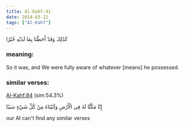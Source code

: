 ```yaml
---
title: Al-Kahf:91
date: 2014-03-22
tags: ["Al-Kahf"]
---
```

كَذَٰلِكَ وَقَدْ أَحَطْنَا بِمَا لَدَيْهِ خُبْرًا
### meaning: 
So it was, and We were fully aware of whatever [means] he possessed.
### similar verses: 

[Al-Kahf:84](/18/84) (sim:54.3%)

إِنَّا مَكَّنَّا لَهُ فِي الْأَرْضِ وَآتَيْنَاهُ مِنْ كُلِّ شَيْءٍ سَبَبًا

our AI can't find any similar verses



